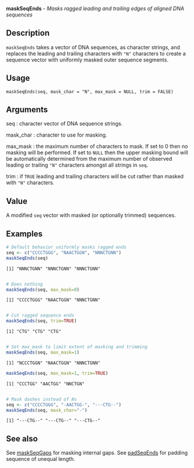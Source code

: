 





**maskSeqEnds** - *Masks ragged leading and trailing edges of aligned DNA sequences*

Description
--------------------

`maskSeqEnds` takes a vector of DNA sequences, as character strings,
and replaces the leading and trailing characters with `"N"` characters to create 
a sequence vector with uniformly masked outer sequence segments.


Usage
--------------------
```
maskSeqEnds(seq, mask_char = "N", max_mask = NULL, trim = FALSE)
```

Arguments
-------------------

seq
:   character vector of DNA sequence strings.

mask_char
:   character to use for masking.

max_mask
:   the maximum number of characters to mask. If set to 0 then
no masking will be performed. If set to `NULL` then the upper 
masking bound will be automatically determined from the maximum 
number of observed leading or trailing `"N"` characters amongst 
all strings in `seq`.

trim
:   if `TRUE` leading and trailing characters will be cut rather 
than masked with `"N"` characters.




Value
-------------------

A modified `seq` vector with masked (or optionally trimmed) sequences.



Examples
-------------------

```R
# Default behavior uniformly masks ragged ends
seq <- c("CCCCTGGG", "NAACTGGN", "NNNCTGNN")
maskSeqEnds(seq)

```


```
[1] "NNNCTGNN" "NNNCTGNN" "NNNCTGNN"

```


```R

# Does nothing
maskSeqEnds(seq, max_mask=0)

```


```
[1] "CCCCTGGG" "NAACTGGN" "NNNCTGNN"

```


```R

# Cut ragged sequence ends
maskSeqEnds(seq, trim=TRUE)

```


```
[1] "CTG" "CTG" "CTG"

```


```R

# Set max_mask to limit extent of masking and trimming
maskSeqEnds(seq, max_mask=1)

```


```
[1] "NCCCTGGN" "NAACTGGN" "NNNCTGNN"

```


```R
maskSeqEnds(seq, max_mask=1, trim=TRUE)

```


```
[1] "CCCTGG" "AACTGG" "NNCTGN"

```


```R

# Mask dashes instead of Ns
seq <- c("CCCCTGGG", "-AACTGG-", "---CTG--")
maskSeqEnds(seq, mask_char="-")
```


```
[1] "---CTG--" "---CTG--" "---CTG--"

```



See also
-------------------

See [maskSeqGaps](maskSeqGaps.md) for masking internal gaps.
See [padSeqEnds](padSeqEnds.md) for padding sequence of unequal length.



